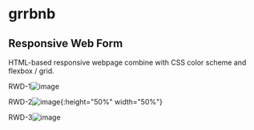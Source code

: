 # grrbnb
## Responsive Web Form

HTML-based responsive webpage combine with CSS color scheme and flexbox / grid.

RWD-1![image](https://user-images.githubusercontent.com/72397626/117514733-97996380-af62-11eb-980f-d75c393a7938.png)

RWD-2![image](https://user-images.githubusercontent.com/72397626/117514739-99fbbd80-af62-11eb-857e-88486d0b4219.png){:height="50%" width="50%"}

RWD-3![image](https://user-images.githubusercontent.com/72397626/117514746-9d8f4480-af62-11eb-8d12-03532a349b6e.png)
